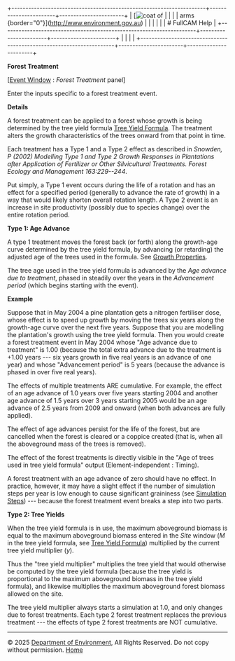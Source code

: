 +---------------------------------------------------------------------+-----------------------+-----------------------+
| [![coat of                                                          |                       | [](index.htm)         |
| arms](imgs/coa_env.png){border="0"}](http://www.environment.gov.au) |                       |                       |
|                                                                     |                       | # FullCAM Help        |
+---------------------------------------------------------------------+-----------------------+-----------------------+
|                                                                     |                       |                       |
+---------------------------------------------------------------------+-----------------------+-----------------------+

**Forest Treatment**

\[[Event Window](137_Event%20Window.htm) : *Forest Treatment* panel\]

Enter the inputs specific to a forest treatment event.

**Details**

A forest treatment can be applied to a forest whose growth is being
determined by the tree yield formula [Tree Yield
Formula](130_Tree%20Yield%20Formula.htm). The treatment alters the
growth characteristics of the trees onward from that point in time.

Each treatment has a Type 1 and a Type 2 effect as described in
*Snowden, P (2002) Modelling Type 1 and Type 2 Growth Responses in
Plantations after Application of Fertilizer or Other Silvicultural
Treatments. Forest Ecology and Management 163:229--244*.

Put simply, a Type 1 event occurs during the life of a rotation and has
an effect for a specified period (generally to advance the rate of
growth) in a way that would likely shorten overall rotation length. A
Type 2 event is an increase in site productivity (possibly due to
species change) over the entire rotation period.

**Type 1: Age Advance**

A type 1 treatment moves the forest back (or forth) along the growth-age
curve determined by the tree yield formula, by advancing (or retarding)
the adjusted age of the trees used in the formula. See [Growth
Properties](42_Growth%20Properties.htm).

The tree age used in the tree yield formula is advanced by the *Age
advance due to treatment*, phased in steadily over the years in the
*Advancement period* (which begins starting with the event).

**Example**

Suppose that in May 2004 a pine plantation gets a nitrogen fertiliser
dose, whose effect is to speed up growth by moving the trees six years
along the growth-age curve over the next five years. Suppose that you
are modelling the plantation's growth using the tree yield formula. Then
you would create a forest treatment event in May 2004 whose "Age advance
due to treatment" is 1.00 (because the total extra advance due to the
treatment is +1.00 years --- six years growth in five real years is an
advance of one year) and whose "Advancement period" is 5 years (because
the advance is phased in over five real years).

The effects of multiple treatments ARE cumulative. For example, the
effect of an age advance of 1.0 years over five years starting 2004 and
another age advance of 1.5 years over 3 years starting 2005 would be an
age advance of 2.5 years from 2009 and onward (when both advances are
fully applied).

The effect of age advances persist for the life of the forest, but are
cancelled when the forest is cleared or a coppice created (that is, when
all the aboveground mass of the trees is removed).

The effect of the forest treatments is directly visible in the "Age of
trees used in tree yield formula" output (Element-independent : Timing).

A forest treatment with an age advance of zero should have no effect. In
practice, however, it may have a slight effect if the number of
simulation steps per year is low enough to cause significant graininess
(see [Simulation Steps](5_Simulation%20Steps.htm)) --- because the
forest treatment event breaks a step into two parts.

**Type 2: Tree Yields**

When the tree yield formula is in use, the maximum aboveground biomass
is equal to the maximum aboveground biomass entered in the *Site* window
(*M* in the tree yield formula, see [Tree Yield
Formula](130_Tree%20Yield%20Formula.htm)) multiplied by the current tree
yield multiplier (*y*).

Thus the "tree yield multiplier" multiplies the tree yield that would
otherwise be computed by the tree yield formula (because the tree yield
is proportional to the maximum aboveground biomass in the tree yield
formula), and likewise multiplies the maximum aboveground forest biomass
allowed on the site.

The tree yield multiplier always starts a simulation at 1.0, and only
changes due to forest treatments. Each type 2 forest treatment replaces
the previous treatment --- the effects of type 2 forest treatments are
NOT cumulative.

------------------------------------------------------------------------

© 2025 [Department of
Environment](http://www.environment.gov.au "Department of Environment"),
All Rights Reserved. Do not copy without permission.
[Home](index.htm "help index")
